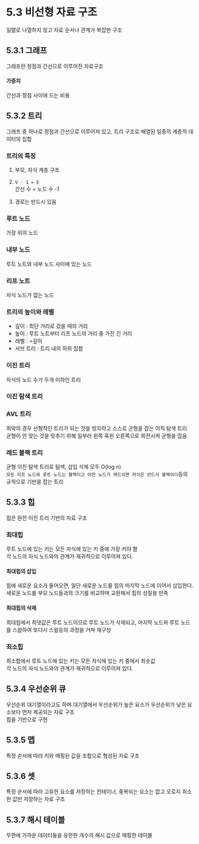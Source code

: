 # 5.3 비선형 자료 구조

일렬로 나열하지 않고 자료 순서나 관계가 복잡한 구조

## 5.3.1 그래프

그래프란 정점과 간선으로 이루어진 자료구조

#### 가중치

간선과 정점 사이에 드는 비용

## 5.3.2 트리

그래프 중 하나로 정점과 간선으로 이루어져 있고, 트리 구조로 배열된 일종의 계층적 데이터의 집합 <br/>

### 트리의 특징

1. 부모, 자식 계층 구조

2. `V - 1 = E` <br/>
   간선 수 = 노드 수 -1

3. 경로는 반드시 있음

### 루트 노드

가장 위의 노드

### 내부 노드

루트 노트와 내부 노드 사이에 있는 노드

### 리프 노트

자식 노드가 없는 노드

### 트리의 높이와 레벨

- 깊이 : 최단 거리로 갔을 때의 거리
- 높이 : 루트 노트부터 리프 노드의 거리 중 가진 긴 거리
- 레벨 : =깊이
- 서브 트리 : 트리 내의 하위 집합

### 이진 트리

자식의 노드 수가 두개 이하인 트리

### 이진 탐색 트리

### AVL 트리

최악의 경우 선형적인 트리가 되는 것을 방지하고 스스로 균형을 잡는 이직 탐색 트리 <br/>
균형이 안 맞는 것을 맞추기 위해 일부러 왼쪽 혹왼 오른쪽으로 회전시켜 균형을 잡음

### 레드 블랙 트리

균형 이진 탐색 트리로 탐색, 삽입 삭제 모두 O(log n) <br/>
`모든 리프 노드와 루트 노드는 블랙이고 어떤 노드가 레드이면 자식은 반드시 블랙이다`등의 규칙으로 기반을 잡는 트리

## 5.3.3 힙

힙은 완전 이진 트리 기반의 자료 구조

### 최대힙

루트 노드에 있는 키는 모든 자식에 있는 키 중에 가장 커야 함 <br/>
각 노드의 자식 노드와의 관계가 재귀적으로 이루어져 있다.

#### 최대힙의 삽입

힙에 새로운 요소가 들어오면, 일단 새로운 노드를 힙의 마지막 노드에 이어서 삽입한다. <br/>
새로운 노드를 부모 노드들과의 크기를 비교하며 교환해서 힙의 성질을 만족

#### 최대힙의 삭제

최대힙에서 최댓값은 루트 노드이므로 루트 노드가 삭제되고, 마지막 노드와 루트 노드를 스왑하여 또다시 스왑등의 과정을 거쳐 재구성

### 최소힙

최소합에서 루트 노드에 있는 키는 모든 자식에 있는 키 중에서 최솟값 <br/>
각 노드의 자식 노드와의 관계가 재귀적으로 이루어져 있다.

## 5.3.4 우선순위 큐

우선순위 대기열이라고도 하며 대기열에서 우선순위가 높은 요소가 우선순위가 낮은 요소보다 먼저 제공되는 자료 구조
<br/>
힙을 기반으로 구현 <br/>

## 5.3.5 맵

특정 순서에 따라 키와 매핑된 값을 조합으로 형성된 자료 구조

## 5.3.6 셋

특정 순서에 따라 고유한 요소를 저장하는 컨테이너, 중복되는 요소는 없고 오로지 희소한 값만 저장하는 자료 구조

## 5.3.7 해시 테이블

무한에 가까운 데이터들을 유한한 개수의 해시 값으로 매핑한 테이블
